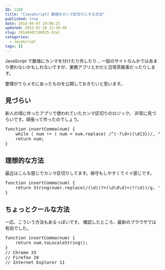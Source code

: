 ```yaml
---
ID: 1180
title: "[JavaScript] 数値をカンマ区切りにする方法"
published: true
date: 2014-04-07 19:08:25
updated: 2015-02-28 22:30:48
slug: 20140407190825.html
categories:
  - JavaScript
tags: []
---
```


JavaScript で数値にカンマを付けたり外したり…
一般のサイトなんかではあまり使わないかもしれないですが、業務アプリとかだと日常茶飯事だったりします。

<!--more-->

整理がてらメモにあったものを公開しておきたいと思います。

<h2>見づらい</h2>
新人の頃に作ったアプリで使われていたカンマ区切りのロジック。
非常に見づらいです。頑張って作ったのでしょう。
<pre class="prettyprint linenums lang-js">function insertComma(num) {
    while ( num != ( num = num.replace( /^(-?\d+)(\d{3})/, "$1,$2" ) ) );
    return num;
}</pre>

<h2>理想的な方法</h2>
最近はこんな感じでカンマ区切りしてます。保守もしやすくてイイ感じです。
<pre class="prettyprint linenums lang-js">function insertComma(num) {
    return String(num).replace(/(\d)(?=(\d\d\d)+(?!\d))/g, '$1,');
}</pre>

<h2>ちょっとクールな方法</h2>
一応、こういう方法もあるっぽいです。
確認したところ、最新のブラウザでは有効でした。
<pre class="prettyprint linenums lang-js">function insertComma(num) {
    return num.toLocaleString();
}
// Chrome 33
// Firefox 28
// Internet Explorer 11</pre>
